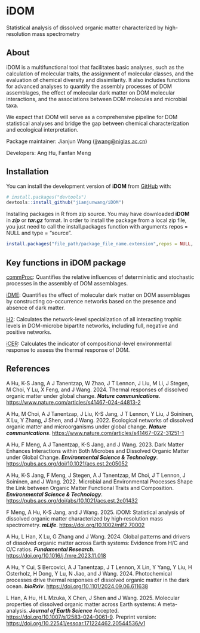 
# iDOM

Statistical analysis of dissolved organic matter characterized by
high-resolution mass spectrometry

## About

iDOM is a multifunctional tool that facilitates basic analyses, such as
the calculation of molecular traits, the assignment of molecular
classes, and the evaluation of chemical diversity and dissimilarity. It
also includes functions for advanced analyses to quantify the assembly
processes of DOM assemblages, the effect of molecular dark matter on DOM
molecular interactions, and the associations between DOM molecules and
microbial taxa.

We expect that iDOM will serve as a comprehensive pipeline for DOM
statistical analyses and bridge the gap between chemical
characterization and ecological interpretation.

Package maintainer: Jianjun Wang (<jjwang@niglas.ac.cn>)

Developers: Ang Hu, Fanfan Meng

## Installation

You can install the development version of **iDOM** from
[GitHub](https://github.com/) with:

``` r
# install.packages("devtools")
devtools::install_github("jianjunwang/iDOM")
```

Installing packages in R from zip source. You may have downloaded
**iDOM** in ***zip*** or ***tar.gz*** format. In order to install the
package from a local zip file, you just need to call the
install.packages function with arguments repos = NULL and type =
“source”.

``` r
install.packages("file_path/package_file_name.extension",repos = NULL, type = "source")
```

## Key functions in iDOM package

[commProc](https://pubs.acs.org/doi/abs/10.1021/acs.est.2c01432):
Quantifies the relative influences of deterministic and stochastic
processes in the assembly of DOM assemblages.

[iDME](https://pubs.acs.org/doi/10.1021/acs.est.2c05052): Quantifies the
effect of molecular dark matter on DOM assemblages by constructing
co-occurrence networks based on the presence and absence of dark matter.

[H2](https://www.nature.com/articles/s41467-022-31251-1): Calculates the
network-level specialization of all interacting trophic levels in
DOM-microbe bipartite networks, including full, negative and positive
networks.

[iCER](https://www.nature.com/articles/s41467-024-44813-2): Calculates
the indicator of compositional-level environmental response to assess
the thermal response of DOM.

## References

A Hu, K-S Jang, A J Tanentzap, W Zhao, J T Lennon, J Liu, M Li, J Stegen, M Choi, Y Lu, X Feng, and J Wang. 2024. 
Thermal responses of dissolved organic matter under global change. 
***Nature communications***. <https://www.nature.com/articles/s41467-024-44813-2>

A Hu, M Choi, A J Tanentzap, J Liu, K-S Jang, J T Lennon, Y Liu, J Soininen, X Lu, Y Zhang, J Shen, and J Wang. 2022. 
Ecological networks of dissolved organic matter and microorganisms under global change.
***Nature communications***. <https://www.nature.com/articles/s41467-022-31251-1>

A Hu, F Meng, A J Tanentzap, K-S Jang, and J Wang. 2023. 
Dark Matter Enhances Interactions within Both Microbes and Dissolved Organic Matter under Global Change. 
***Environmental Science & Technology***. <https://pubs.acs.org/doi/10.1021/acs.est.2c05052>

A Hu, K-S Jang, F Meng, J Stegen, A J Tanentzap, M Choi, J T Lennon, J Soininen, and J Wang. 2022. 
Microbial and Environmental Processes Shape the Link between Organic Matter Functional Traits and Composition.
***Environmental Science & Technology***.
<https://pubs.acs.org/doi/abs/10.1021/acs.est.2c01432>

F Meng, A Hu, K-S Jang, and J Wang. 2025. 
iDOM: Statistical analysis of dissolved organic matter characterized by high‐resolution mass spectrometry. 
***mLife***. <https://doi.org/10.1002/mlf2.70002>

A Hu, L Han, X Lu, G Zhang and J Wang. 2024.
Global patterns and drivers of dissolved organic matter across Earth systems: Evidence from H/C and O/C ratios.
***Fundamental Research***. <https://doi.org/10.1016/j.fmre.2023.11.018>

A Hu, Y Cui, S Bercovici, A J Tanentzap, J T Lennon, X Lin, Y Yang, Y Liu, H Osterholz, H Dong, Y Lu, N Jiao, and J Wang. 2024.
Photochemical processes drive thermal responses of dissolved organic matter in the dark ocean.
***bioRxiv***. <https://doi.org/10.1101/2024.09.06.611638>

L Han, A Hu, H L Mzuka, X Chen, J Shen and J Wang. 2025.
Molecular properties of dissolved organic matter across Earth systems: A meta-analysis.
***Journal of Earth Science*** Accepted. <https://doi.org/10.1007/s12583-024-0061-9>. Preprint version: <https://doi.org/10.22541/essoar.171224462.20544536/v1>
